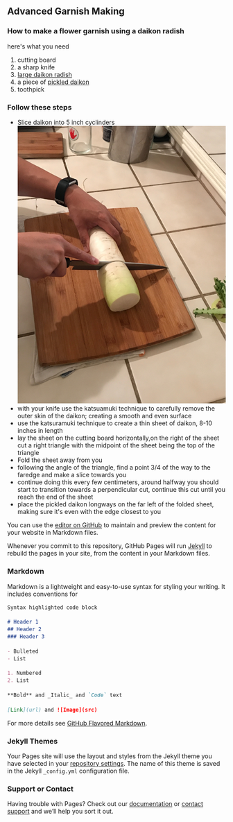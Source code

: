 ## Advanced Garnish Making
### How to make a flower garnish using a daikon radish
<p> here's what you need<p/>
  <ol>
  <li>cutting board</li>
  <li>a sharp knife</li>
  <li><a href="https://goo.gl/images/3ZWxYm">large daikon radish</a></li>
  <li>a piece of <a href="https://goo.gl/images/HCu8ai">pickled daikon</a></li>
  <li>toothpick</li>
  </ol>

### Follow these steps
 <ul>
  <li>Slice daikon into 5 inch cyclinders</li>
  <img src="IMG_0023.jpg"/>
  <li>with your knife use the katsuamuki technique to carefully remove the outer skin of the daikon; creating a smooth and even surface</li>
  <li>use the katsuramuki technique to create a thin sheet of daikon, 8-10 inches in length</li>
  <li>
lay the sheet on the cutting board horizontally,on the right of the sheet cut a right triangle with the midpoint of the sheet being the top of the triangle</li>
  <li>Fold the sheet away from you</li>
  <li>following the angle of the triangle, find a point 3/4 of the way to the faredge and make a slice towards you</li>
  <li>continue doing this every few centimeters, around halfway you should start to transition towards a perpendicular cut, continue this cut until you reach the end of the sheet</li>
  <li>place the pickled daikon longways on the far left of the folded sheet, making sure it's even with the edge closest to you </li>
</ul>







  You can use the [editor on GitHub](https://github.com/jsalinas616/vigilant-goggles/edit/master/README.md) to maintain and preview the content for your website in Markdown files.

Whenever you commit to this repository, GitHub Pages will run [Jekyll](https://jekyllrb.com/) to rebuild the pages in your site, from the content in your Markdown files.

### Markdown

Markdown is a lightweight and easy-to-use syntax for styling your writing. It includes conventions for

```markdown
Syntax highlighted code block

# Header 1
## Header 2
### Header 3

- Bulleted
- List

1. Numbered
2. List

**Bold** and _Italic_ and `Code` text

[Link](url) and ![Image](src)
```

For more details see [GitHub Flavored Markdown](https://guides.github.com/features/mastering-markdown/).

### Jekyll Themes

Your Pages site will use the layout and styles from the Jekyll theme you have selected in your [repository settings](https://github.com/jsalinas616/vigilant-goggles/settings). The name of this theme is saved in the Jekyll `_config.yml` configuration file.

### Support or Contact

Having trouble with Pages? Check out our [documentation](https://help.github.com/categories/github-pages-basics/) or [contact support](https://github.com/contact) and we’ll help you sort it out.
